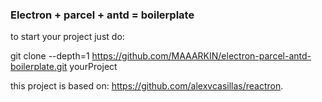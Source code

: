 ### Electron + parcel + antd = boilerplate

to start your project just do:

git clone --depth=1 https://github.com/MAAARKIN/electron-parcel-antd-boilerplate.git yourProject

this project is based on: https://github.com/alexvcasillas/reactron.